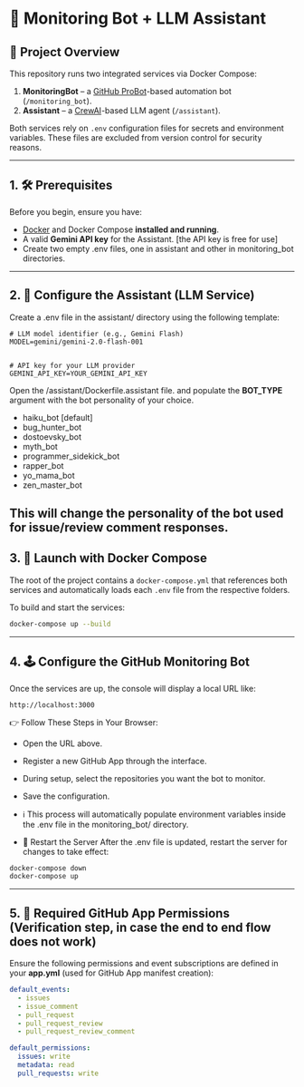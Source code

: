 # 🤖 Monitoring Bot + LLM Assistant

## 🧩 Project Overview

This repository runs two integrated services via Docker Compose:

1. **MonitoringBot** – a [GitHub ProBot](https://probot.github.io/)-based automation bot (`/monitoring_bot`).
2. **Assistant** – a [CrewAI](https://www.crewai.com/)-based LLM agent (`/assistant`).

Both services rely on `.env` configuration files for secrets and environment variables. These files are excluded from version control for security reasons.

---

## 1. 🛠️ Prerequisites

Before you begin, ensure you have:

- [Docker](https://docs.docker.com/get-docker/) and Docker Compose **installed and running**.
- A valid **Gemini API key** for the Assistant. [the API key is free for use]
- Create two empty .env files, one in assistant and other in monitoring_bot directories.

---

## 2. 🧠 Configure the Assistant (LLM Service)
Create a .env file in the assistant/ directory using the following template:

```dotenv
# LLM model identifier (e.g., Gemini Flash)
MODEL=gemini/gemini-2.0-flash-001


# API key for your LLM provider
GEMINI_API_KEY=YOUR_GEMINI_API_KEY
```

Open the /assistant/Dockerfile.assistant file. and populate the **BOT_TYPE** argument with the bot personality of your choice.
- haiku_bot [default]
- bug_hunter_bot
- dostoevsky_bot
- myth_bot
- programmer_sidekick_bot
- rapper_bot
- yo_mama_bot
- zen_master_bot

This will change the personality of the bot used for issue/review comment responses.
---

## 3. 🚀 Launch with Docker Compose

The root of the project contains a `docker-compose.yml` that references both services and automatically loads each `.env` file from the respective folders.

To build and start the services:

```bash
docker-compose up --build
```
---

## 4. 🕹️ Configure the GitHub Monitoring Bot
Once the services are up, the console will display a local URL like:

```arduino
http://localhost:3000
```
👉 Follow These Steps in Your Browser:
- Open the URL above.

- Register a new GitHub App through the interface.
- During setup, select the repositories you want the bot to monitor.
- Save the configuration.
- ℹ️ This process will automatically populate environment variables inside the .env file in the monitoring_bot/ directory.
- 🔄 Restart the Server
After the .env file is updated, restart the server for changes to take effect:

```bash
docker-compose down
docker-compose up
```
---

## 5. 🔐 Required GitHub App Permissions (Verification step, in case the end to end flow does not work)
Ensure the following permissions and event subscriptions are defined in your **app.yml** (used for GitHub App manifest creation):

```yaml
default_events:
  - issues
  - issue_comment
  - pull_request
  - pull_request_review
  - pull_request_review_comment

default_permissions:
  issues: write
  metadata: read
  pull_requests: write
```

